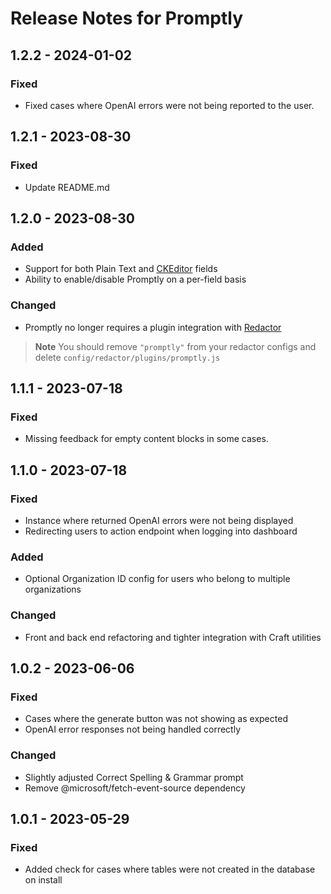 # Release Notes for Promptly

## 1.2.2 - 2024-01-02
### Fixed
- Fixed cases where OpenAI errors were not being reported to the user.

## 1.2.1 - 2023-08-30
### Fixed
- Update README.md

## 1.2.0 - 2023-08-30
### Added
- Support for both Plain Text and [CKEditor](https://plugins.craftcms.com/ckeditor) fields
- Ability to enable/disable Promptly on a per-field basis

### Changed
- Promptly no longer requires a plugin integration with [Redactor](https://plugins.craftcms.com/redactor)

> **Note**
> You should remove `"promptly"` from your redactor configs and delete `config/redactor/plugins/promptly.js`

## 1.1.1 - 2023-07-18
### Fixed
- Missing feedback for empty content blocks in some cases.

## 1.1.0 - 2023-07-18
### Fixed
- Instance where returned OpenAI errors were not being displayed
- Redirecting users to action endpoint when logging into dashboard

### Added
- Optional Organization ID config for users who belong to multiple organizations

### Changed
- Front and back end refactoring and tighter integration with Craft utilities

## 1.0.2 - 2023-06-06
### Fixed
- Cases where the generate button was not showing as expected
- OpenAI error responses not being handled correctly

### Changed
- Slightly adjusted Correct Spelling & Grammar prompt
- Remove @microsoft/fetch-event-source dependency

## 1.0.1 - 2023-05-29
### Fixed
- Added check for cases where tables were not created in the database on install
